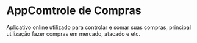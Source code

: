 # AppComtrole de Compras
 Aplicativo online utilizado para controlar e somar suas compras, principal utilização fazer compras em mercado, atacado  e etc.  

